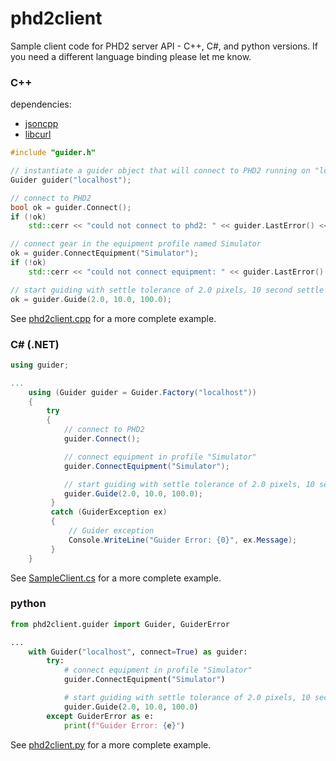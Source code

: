 # phd2client
Sample client code for PHD2 server API - C++, C#, and python versions.  If you need a different language binding please let me know.

### C++

dependencies:
  * [jsoncpp](https://github.com/open-source-parsers/jsoncpp)
  * [libcurl](https://curl.haxx.se/libcurl/)

```C++
#include "guider.h"

// instantiate a guider object that will connect to PHD2 running on "localhost"
Guider guider("localhost");

// connect to PHD2
bool ok = guider.Connect();
if (!ok)
    std::cerr << "could not connect to phd2: " << guider.LastError() << std::endl;

// connect gear in the equipment profile named Simulator
ok = guider.ConnectEquipment("Simulator");
if (!ok)
    std::cerr << "could not connect equipment: " << guider.LastError() << std::endl;

// start guiding with settle tolerance of 2.0 pixels, 10 second settle time, 100-second timeout
ok = guider.Guide(2.0, 10.0, 100.0);

```

See [phd2client.cpp](https://github.com/agalasso/phd2client/blob/master/cxx/phd2client.cpp) for a more complete example.

### C# (.NET)

```C#
using guider;

...
    using (Guider guider = Guider.Factory("localhost"))
    {
        try
        {
            // connect to PHD2
            guider.Connect();

            // connect equipment in profile "Simulator"
            guider.ConnectEquipment("Simulator");

            // start guiding with settle tolerance of 2.0 pixels, 10 second settle time, 100-second timeout
            guider.Guide(2.0, 10.0, 100.0);
         }
         catch (GuiderException ex)
         {
             // Guider exception
             Console.WriteLine("Guider Error: {0}", ex.Message);
         }
    }
```

See [SampleClient.cs](https://github.com/agalasso/phd2client/blob/master/cs/PHD2Client/SampleClient.cs) for a more complete example.

### python

```python
from phd2client.guider import Guider, GuiderError

...
    with Guider("localhost", connect=True) as guider:
        try:
            # connect equipment in profile "Simulator"
            guider.ConnectEquipment("Simulator")

            # start guiding with settle tolerance of 2.0 pixels, 10 second settle time, 100-second timeout
            guider.Guide(2.0, 10.0, 100.0)
        except GuiderError as e:
            print(f"Guider Error: {e}")
```

See [phd2client.py](https://github.com/agalasso/phd2client/blob/master/python/examples/phd2client.py) for a more complete example.
